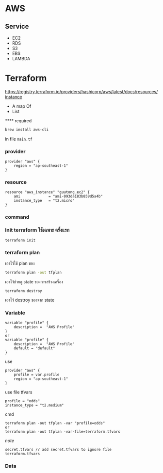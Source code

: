 # AWS

## Service
- EC2
- RDS
- S3
- EBS
- LAMBDA


# Terraform

https://registry.terraform.io/providers/hashicorp/aws/latest/docs/resources/instance
- A map Of
- List

**** required
```sh
brew install aws-cli
```

in file `main.tf`
### provider 
```
provider "aws" {
    region = "ap-southeast-1"
}
```


### resource 

```
resource "aws_instance" "guutong_ec2" {
    ami             = "ami-093da183b859d5a4b"
    instance_type   = "t2.micro"
}
```

### command 

### Init terraform ใช้เฉพาะ ครั้งแรก
```sh
terraform init
```

### terraform plan 
เอาไว้ใช้ plan ของ


```sh
terraform plan -out tfplan
```

เอาไว้ช่วยดู state ของการสร้างเครื่อง



```
terraform destroy
```
เอาไว้ destroy ของจาก state


### Variable
```
variable "profile" {
    description =  "AWS Profile"
}
or
variable "profile" {
    description =  "AWS Profile"
    default = "default"
}
```
use 
```
provider "aws" {
    profile = var.profile
    region = "ap-southeast-1"
}
```

use file tfvars
```
profile = "odds"
instance_type = "t2.medium"
```


cmd
```
terraform plan -out tfplan -var "profile=odds"
or
terraform plan -out tfplan -var-file=terraform.tfvars
```

*note*
```
secret.tfvars // add secret.tfvars to ignore file
terraform.tfvars
```

### Data